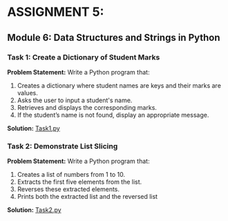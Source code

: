 # ASSIGNMENT 5:

## Module 6: Data Structures and Strings in Python 
 
### Task 1: Create a Dictionary of Student Marks
**Problem Statement:** Write a Python program that:
1.   Creates a dictionary where student names are keys and their marks are values.
2.   Asks the user to input a student's name.
3.   Retrieves and displays the corresponding marks.
4.   If the student’s name is not found, display an appropriate message.

**Solution:** [Task1.py](Task1.py)


### Task 2: Demonstrate List Slicing
 
**Problem Statement:** Write a Python program that:
1.   Creates a list of numbers from 1 to 10.
2.   Extracts the first five elements from the list.
3.   Reverses these extracted elements.
4.   Prints both the extracted list and the reversed list

**Solution:** [Task2.py](Task2.py)